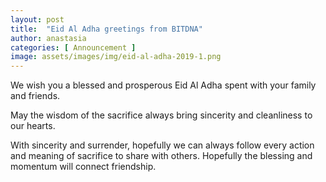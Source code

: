 ```yaml
---
layout: post
title:  "Eid Al Adha greetings from BITDNA"
author: anastasia
categories: [ Announcement ]
image: assets/images/img/eid-al-adha-2019-1.png
---
```

We wish you a blessed and prosperous Eid Al Adha spent with your family and friends.

May the wisdom of the sacrifice always bring sincerity and cleanliness to our hearts.

With sincerity and surrender, hopefully we can always follow every action and meaning of sacrifice to share with others. Hopefully the blessing and momentum will connect friendship.
